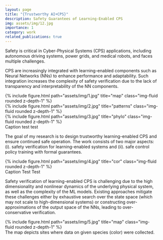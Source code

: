 ```yaml
---
layout: page
title: "{Trustworthy AI+CPS}"
description: Safety Guarantees of Learning-Enabled CPS
img: assets/img/12.jpg
importance: 1
category: work
related_publications: true
---
```

Safety is critical in Cyber-Physical Systems (CPS) applications, including autonomous driving systems, power grids, and medical robots, and faces multiple challenges. 

CPS are increasingly integrated with learning-enabled components such as Neural Networks (NNs) to enhance performance and adaptability. Such integration increases the complexity of safety verification due to the lack of transparency and interpretability of the NN components.



<div class="row">
    <div class="col-sm mt-3 mt-md-0">
        {% include figure.html path="assets/img/1.jpg" title="map" class="img-fluid rounded z-depth-1" %}
    </div>
    <div class="col-sm-4 mt-3 mt-md-0">
        {% include figure.html path="assets/img/2.jpg" title="patterns" class="img-fluid rounded z-depth-1" %}
    </div>
    <div class="col-sm-3 mt-3 mt-md-0">
        {% include figure.html path="assets/img/3.jpg" title="phylo" class="img-fluid rounded z-depth-1" %}
    </div>
</div>
<div class="caption">
    Caption test test
</div>

The goal of my research is to design trustworthy learning-enabled CPS and ensure continued safe operation. The work consists of two major aspects: (i). safety verification for learning-enabled systems and (ii). safe control policy training with formal guarantees.



<div class="row">
    <div class="col-sm mt-3 mt-md-0">
        {% include figure.html path="assets/img/4.jpg" title="cor" class="img-fluid rounded z-depth-1" %}
    </div>
</div>
<div class="caption">
    Caption Test Test
</div>


Safety verification of learning-enabled CPS is challenging due to the high dimensionality and nonlinear dynamics of the underlying physical system, as well as the complexity of the ML models.   Existing approaches mitigate these challenges either by exhaustive search over the state space (which may not scale to high-dimensional systems) or constructing over-approximations of the output space of the NNs, leading to  over-conservative verification.


<div class="row">
    <div class="col-sm mt-3 mt-md-0">
        {% include figure.html path="assets/img/5.jpg" title="map" class="img-fluid rounded z-depth-1" %}
    </div>
</div>
<div class="caption">
    The map depicts sites where data on given species (color) were collected.
</div>